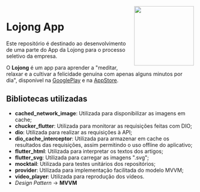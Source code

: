 <img src="https://yt3.googleusercontent.com/ytc/AIf8zZSCNeBpl4Sy2wmpcsNQIkwY7g3LiOdeHPE2LdqC=s900-c-k-c0x00ffffff-no-rj" align="right" width=160px>

# Lojong App

Este repositório é destinado ao desenvolvimento de uma parte do App da Lojong para o processo seletivo da empresa.

O **Lojong** é um app para aprender a "meditar, relaxar e a cultivar a felicidade genuína com apenas alguns minutos por dia", disponível na <a href="https://play.google.com/store/apps/details?id=br.com.lojong&hl=pt_BR&gl=US">GooglePlay</a> e na <a href="https://apps.apple.com/br/app/medita%C3%A7%C3%A3o-e-sono-lojong/id1292587933">AppStore</a>.

## Bibliotecas utilizadas
- **cached_network_image**: Utilizada para disponibilizar as imagens em cache;
- **chucker_flutter**: Utilizada para monitorar as requisições feitas com DIO;
- **dio**: Utilizada para realizar as requisições à API;
- **dio_cache_interceptor**: Utilizada para armazenar em cache os resultados das requisições, assim permitindo o uso offline do aplicativo;
- **flutter_html**: Utilizada para interpretar os textos dos artigos;
- **flutter_svg**: Utilizada para carregar as imagens ".svg";
- **mocktail**: Utilizada para testes unitários dos repositórios;
- **provider**: Utilizada para implementação facilitada do modelo MVVM;
- **video_player**: Utilizada para reprodução dos vídeos.
- *Design Pattern* -> **MVVM**
